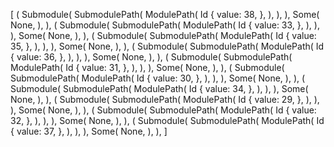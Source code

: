 [
    (
        Submodule(
            SubmodulePath(
                ModulePath(
                    Id {
                        value: 38,
                    },
                ),
            ),
        ),
        Some(
            None,
        ),
    ),
    (
        Submodule(
            SubmodulePath(
                ModulePath(
                    Id {
                        value: 33,
                    },
                ),
            ),
        ),
        Some(
            None,
        ),
    ),
    (
        Submodule(
            SubmodulePath(
                ModulePath(
                    Id {
                        value: 35,
                    },
                ),
            ),
        ),
        Some(
            None,
        ),
    ),
    (
        Submodule(
            SubmodulePath(
                ModulePath(
                    Id {
                        value: 36,
                    },
                ),
            ),
        ),
        Some(
            None,
        ),
    ),
    (
        Submodule(
            SubmodulePath(
                ModulePath(
                    Id {
                        value: 31,
                    },
                ),
            ),
        ),
        Some(
            None,
        ),
    ),
    (
        Submodule(
            SubmodulePath(
                ModulePath(
                    Id {
                        value: 30,
                    },
                ),
            ),
        ),
        Some(
            None,
        ),
    ),
    (
        Submodule(
            SubmodulePath(
                ModulePath(
                    Id {
                        value: 34,
                    },
                ),
            ),
        ),
        Some(
            None,
        ),
    ),
    (
        Submodule(
            SubmodulePath(
                ModulePath(
                    Id {
                        value: 29,
                    },
                ),
            ),
        ),
        Some(
            None,
        ),
    ),
    (
        Submodule(
            SubmodulePath(
                ModulePath(
                    Id {
                        value: 32,
                    },
                ),
            ),
        ),
        Some(
            None,
        ),
    ),
    (
        Submodule(
            SubmodulePath(
                ModulePath(
                    Id {
                        value: 37,
                    },
                ),
            ),
        ),
        Some(
            None,
        ),
    ),
]